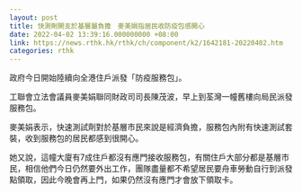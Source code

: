 ```yaml
---
layout: post
title: 快測劑開支於基層屬負擔　麥美娟指居民收防疫包感開心
date: 2022-04-02 13:39:16.000000000 +08:00
link: https://news.rthk.hk/rthk/ch/component/k2/1642181-20220402.htm
categories: rthk
---
```


政府今日開始陸續向全港住戶派發「防疫服務包」。

工聯會立法會議員麥美娟聯同財政司司長陳茂波，早上到荃灣一幢舊樓向局民派發服務包。

麥美娟表示，快速測試劑對於基層市民來說是經濟負擔，服務包內附有快速測試套裝，收到服務包的居民都感到很開心。

她又說，這幢大廈有7成住戶都沒有應門接收服務包，有關住戶大部分都是基層市民，相信他們今日仍然要外出工作，團隊盡量都不希望居民要舟車勞動自行到派發點領取，因此今晚會再上門，如果仍然沒有應門才會放下領取卡。
